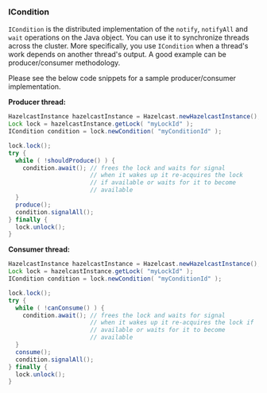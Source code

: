 

### ICondition

`ICondition` is the distributed implementation of the `notify`, `notifyAll` and `wait` operations on the Java object. You can use it to synchronize
threads across the cluster. More specifically, you use `ICondition` when a thread's work depends on another thread's output. A good example
can be producer/consumer methodology. 

Please see the below code snippets for a sample producer/consumer implementation.

**Producer thread:**

```java
HazelcastInstance hazelcastInstance = Hazelcast.newHazelcastInstance();
Lock lock = hazelcastInstance.getLock( "myLockId" );
ICondition condition = lock.newCondition( "myConditionId" );

lock.lock();
try {
  while ( !shouldProduce() ) {
    condition.await(); // frees the lock and waits for signal
                       // when it wakes up it re-acquires the lock
                       // if available or waits for it to become
                       // available
  }
  produce();
  condition.signalAll();
} finally {
  lock.unlock();
}
```

**Consumer thread:**
       
```java       
HazelcastInstance hazelcastInstance = Hazelcast.newHazelcastInstance();
Lock lock = hazelcastInstance.getLock( "myLockId" );
ICondition condition = lock.newCondition( "myConditionId" );

lock.lock();
try {
  while ( !canConsume() ) {
    condition.await(); // frees the lock and waits for signal
                       // when it wakes up it re-acquires the lock if 
                       // available or waits for it to become
                       // available
  }
  consume();
  condition.signalAll();
} finally {
  lock.unlock();
}
```

